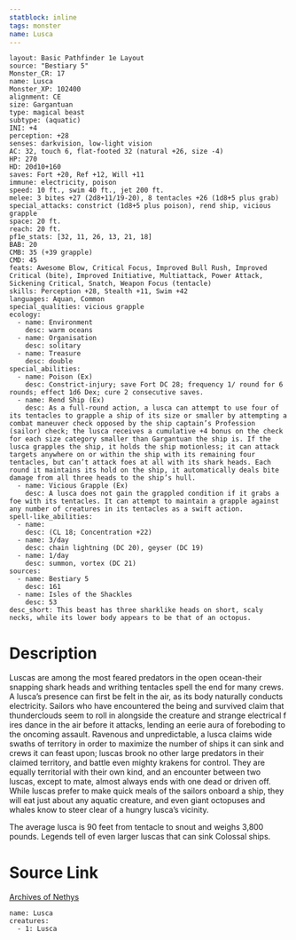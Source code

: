```yaml
---
statblock: inline
tags: monster
name: Lusca
---
```

```statblock
layout: Basic Pathfinder 1e Layout
source: "Bestiary 5"
Monster_CR: 17
name: Lusca
Monster_XP: 102400
alignment: CE
size: Gargantuan
type: magical beast
subtype: (aquatic)
INI: +4
perception: +28
senses: darkvision, low-light vision
AC: 32, touch 6, flat-footed 32 (natural +26, size -4)
HP: 270
HD: 20d10+160
saves: Fort +20, Ref +12, Will +11
immune: electricity, poison
speed: 10 ft., swim 40 ft., jet 200 ft.
melee: 3 bites +27 (2d8+11/19-20), 8 tentacles +26 (1d8+5 plus grab)
special_attacks: constrict (1d8+5 plus poison), rend ship, vicious grapple
space: 20 ft.
reach: 20 ft.
pf1e_stats: [32, 11, 26, 13, 21, 18]
BAB: 20
CMB: 35 (+39 grapple)
CMD: 45
feats: Awesome Blow, Critical Focus, Improved Bull Rush, Improved Critical (bite), Improved Initiative, Multiattack, Power Attack, Sickening Critical, Snatch, Weapon Focus (tentacle)
skills: Perception +28, Stealth +11, Swim +42
languages: Aquan, Common
special_qualities: vicious grapple
ecology:
  - name: Environment
    desc: warm oceans
  - name: Organisation
    desc: solitary
  - name: Treasure
    desc: double
special_abilities:
  - name: Poison (Ex)
    desc: Constrict-injury; save Fort DC 28; frequency 1/ round for 6 rounds; effect 1d6 Dex; cure 2 consecutive saves.
  - name: Rend Ship (Ex)
    desc: As a full-round action, a lusca can attempt to use four of its tentacles to grapple a ship of its size or smaller by attempting a combat maneuver check opposed by the ship captain’s Profession (sailor) check; the lusca receives a cumulative +4 bonus on the check for each size category smaller than Gargantuan the ship is. If the lusca grapples the ship, it holds the ship motionless; it can attack targets anywhere on or within the ship with its remaining four tentacles, but can’t attack foes at all with its shark heads. Each round it maintains its hold on the ship, it automatically deals bite damage from all three heads to the ship’s hull.
  - name: Vicious Grapple (Ex)
    desc: A lusca does not gain the grappled condition if it grabs a foe with its tentacles. It can attempt to maintain a grapple against any number of creatures in its tentacles as a swift action.
spell-like_abilities:
  - name:
    desc: (CL 18; Concentration +22)
  - name: 3/day
    desc: chain lightning (DC 20), geyser (DC 19)
  - name: 1/day
    desc: summon, vortex (DC 21)
sources:
  - name: Bestiary 5
    desc: 161
  - name: Isles of the Shackles
    desc: 53
desc_short: This beast has three sharklike heads on short, scaly necks, while its lower body appears to be that of an octopus.
```
# Description
Luscas are among the most feared predators in the open ocean-their snapping shark heads and writhing tentacles spell the end for many crews. A lusca’s presence can first be felt in the air, as its body naturally conducts electricity. Sailors who have encountered the being and survived claim that thunderclouds seem to roll in alongside the creature and strange electrical f ires dance in the air before it attacks, lending an eerie aura of foreboding to the oncoming assault. Ravenous and unpredictable, a lusca claims wide swaths of territory in order to maximize the number of ships it can sink and crews it can feast upon; luscas brook no other large predators in their claimed territory, and battle even mighty krakens for control. They are equally territorial with their own kind, and an encounter between two luscas, except to mate, almost always ends with one dead or driven off. While luscas prefer to make quick meals of the sailors onboard a ship, they will eat just about any aquatic creature, and even giant octopuses and whales know to steer clear of a hungry lusca’s vicinity.

 The average lusca is 90 feet from tentacle to snout and weighs 3,800 pounds. Legends tell of even larger luscas that can sink Colossal ships.
# Source Link
[Archives of Nethys](https://aonprd.com/MonsterDisplay.aspx?ItemName=Lusca)
```encounter-table
name: Lusca
creatures:
  - 1: Lusca
```
